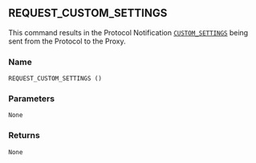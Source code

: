 ## REQUEST\_CUSTOM\_SETTINGS

This command results in the Protocol Notification [`CUSTOM_SETTINGS`][1] being sent from the Protocol to the Proxy.


### Name

`REQUEST_CUSTOM_SETTINGS ()`


### Parameters

`None`


### Returns

`None`


[1]:	https://snap-one.github.io/docs-driverworks-proxyprotocol/#lock-protocol-notifications-custom_settings